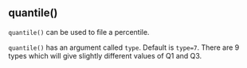 ## quantile()

`quantile()` can be used to file a percentile.

`quantile()` has an argument called `type`. Default is `type=7`. There are 9 types which will give slightly different values of Q1 and Q3.